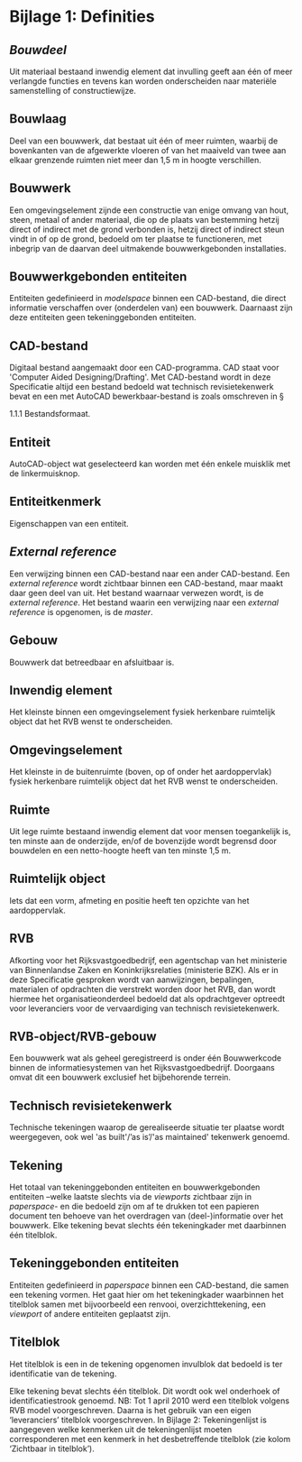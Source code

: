 # Bijlage 1: Definities 

## <dfn>Bouwdeel</dfn>

Uit materiaal bestaand inwendig element dat invulling geeft aan één of
meer verlangde functies en tevens kan worden onderscheiden naar
materiële samenstelling of constructiewijze.

## Bouwlaag 

Deel van een bouwwerk, dat bestaat uit één of meer ruimten, waarbij de
bovenkanten van de afgewerkte vloeren of van het maaiveld van twee aan
elkaar grenzende ruimten niet meer dan 1,5 m in hoogte verschillen.

## Bouwwerk 

Een omgevingselement zijnde een constructie van enige omvang van hout,
steen, metaal of ander materiaal, die op de plaats van bestemming hetzij
direct of indirect met de grond verbonden is, hetzij direct of indirect
steun vindt in of op de grond, bedoeld om ter plaatse te functioneren,
met inbegrip van de daarvan deel uitmakende bouwwerkgebonden
installaties.

## Bouwwerkgebonden entiteiten 

Entiteiten gedefinieerd in *modelspace* binnen een CAD-bestand, die
direct informatie verschaffen over (onderdelen van) een bouwwerk.
Daarnaast zijn deze entiteiten geen tekeninggebonden entiteiten.

## CAD-bestand 

Digitaal bestand aangemaakt door een CAD-programma. CAD staat voor
'Computer Aided Designing/Drafting'. Met CAD-bestand wordt in deze
Specificatie altijd een bestand bedoeld wat technisch revisietekenwerk
bevat en een met AutoCAD bewerkbaar-bestand is zoals omschreven in §

1.1.1 Bestandsformaat.

## Entiteit 

AutoCAD-object wat geselecteerd kan worden met één enkele muisklik met
de linkermuisknop.

## Entiteitkenmerk 

Eigenschappen van een entiteit.

## *External reference* 

Een verwijzing binnen een CAD-bestand naar een ander CAD-bestand. Een
*external reference* wordt zichtbaar binnen een CAD-bestand, maar maakt
daar geen deel van uit. Het bestand waarnaar verwezen wordt, is de
*external reference*. Het bestand waarin een verwijzing naar een
*external reference* is opgenomen, is de *master*.

## Gebouw 

Bouwwerk dat betreedbaar en afsluitbaar is.

## Inwendig element 

Het kleinste binnen een omgevingselement fysiek herkenbare ruimtelijk
object dat het RVB wenst te onderscheiden.

## Omgevingselement 

Het kleinste in de buitenruimte (boven, op of onder het aardoppervlak)
fysiek herkenbare ruimtelijk object dat het RVB wenst te onderscheiden.

## Ruimte 

Uit lege ruimte bestaand inwendig element dat voor mensen toegankelijk
is, ten minste aan de onderzijde, en/of de bovenzijde wordt begrensd
door bouwdelen en een netto-hoogte heeft van ten minste 1,5 m.

## Ruimtelijk object 

Iets dat een vorm, afmeting en positie heeft ten opzichte van het
aardoppervlak.

## RVB 

Afkorting voor het Rijksvastgoedbedrijf, een agentschap van het
ministerie van Binnenlandse Zaken en Koninkrijksrelaties (ministerie
BZK). Als er in deze Specificatie gesproken wordt van aanwijzingen,
bepalingen, materialen of opdrachten die verstrekt worden door het RVB,
dan wordt hiermee het organisatieonderdeel bedoeld dat als opdrachtgever
optreedt voor leveranciers voor de vervaardiging van technisch
revisietekenwerk.

## RVB-object/RVB-gebouw 

Een bouwwerk wat als geheel geregistreerd is onder één Bouwwerkcode
binnen de informatiesystemen van het Rijksvastgoedbedrijf. Doorgaans
omvat dit een bouwwerk exclusief het bijbehorende terrein.

## Technisch revisietekenwerk 

Technische tekeningen waarop de gerealiseerde situatie ter plaatse wordt
weergegeven, ook wel 'as built'/’as is’/'as maintained' tekenwerk
genoemd.

## Tekening 

Het totaal van tekeninggebonden entiteiten en bouwwerkgebonden
entiteiten –welke laatste slechts via de *viewports* zichtbaar zijn in
*paperspace*- en die bedoeld zijn om af te drukken tot een papieren
document ten behoeve van het overdragen van (deel-)informatie over het
bouwwerk. Elke tekening bevat slechts één tekeningkader met daarbinnen
één titelblok.

## Tekeninggebonden entiteiten 

Entiteiten gedefinieerd in *paperspace* binnen een CAD-bestand, die
samen een tekening vormen. Het gaat hier om het tekeningkader waarbinnen
het titelblok samen met bijvoorbeeld een renvooi, overzichttekening, een
*viewport* of andere entiteiten geplaatst zijn.

## Titelblok 

Het titelblok is een in de tekening opgenomen invulblok dat bedoeld is
ter identificatie van de tekening.

Elke tekening bevat slechts één titelblok. Dit wordt ook wel onderhoek
of identificatiestrook genoemd. NB: Tot 1 april 2010 werd een titelblok
volgens RVB model voorgeschreven. Daarna is het gebruik van een eigen
‘leveranciers’ titelblok voorgeschreven. In Bijlage 2: Tekeningenlijst
is aangegeven welke kenmerken uit de tekeningenlijst moeten
corresponderen met een kenmerk in het desbetreffende titelblok (zie
kolom ‘Zichtbaar in titelblok’).

